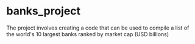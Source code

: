 # banks_project
The project involves creating a code that can be used to compile a list of the world's 10 largest banks ranked by market cap (USD billions)
